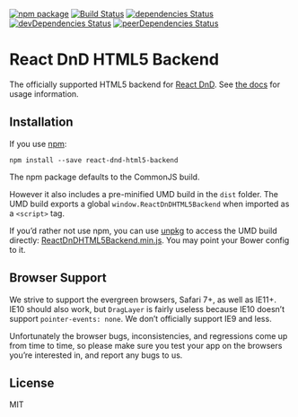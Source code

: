 [![npm package](https://img.shields.io/npm/v/react-dnd-html5-backend.svg?style=flat-square)](https://www.npmjs.org/package/react-dnd-html5-backend)
[![Build Status](https://travis-ci.org/react-dnd/react-dnd-html5-backend.svg?branch=master)](https://travis-ci.org/react-dnd/react-dnd-html5-backend)
[![dependencies Status](https://david-dm.org/react-dnd/react-dnd-html5-backend/status.svg)](https://david-dm.org/react-dnd/react-dnd-html5-backend)
[![devDependencies Status](https://david-dm.org/react-dnd/react-dnd-html5-backend/dev-status.svg)](https://david-dm.org/react-dnd/react-dnd-html5-backend?type=dev)
[![peerDependencies Status](https://david-dm.org/react-dnd/react-dnd-html5-backend/peer-status.svg)](https://david-dm.org/react-dnd/react-dnd-html5-backend?type=peer)

# React DnD HTML5 Backend

The officially supported HTML5 backend for [React DnD](http://react-dnd.github.io/react-dnd/).
See [the docs](http://react-dnd.github.io/react-dnd/docs/backends/html5) for usage information.

## Installation

If you use [npm](http://npmjs.com):

```
npm install --save react-dnd-html5-backend
```

The npm package defaults to the CommonJS build.

However it also includes a pre-minified UMD build in the `dist` folder.
The UMD build exports a global `window.ReactDnDHTML5Backend` when imported as a `<script>` tag.

If you’d rather not use npm, you can use [unpkg](http://unpkg.com/) to access the UMD build directly: [ReactDnDHTML5Backend.min.js](https://unpkg.com/react-dnd-html5-backend@latest/dist/ReactDnDHTML5Backend.min.js).
You may point your Bower config to it.

## Browser Support

We strive to support the evergreen browsers, Safari 7+, as well as IE11+. IE10 should also work, but `DragLayer` is fairly useless because IE10 doesn’t support `pointer-events: none`. We don’t officially support IE9 and less.

Unfortunately the browser bugs, inconsistencies, and regressions come up from time to time, so please make sure you test your app on the browsers you’re interested in, and report any bugs to us.

## License

MIT
